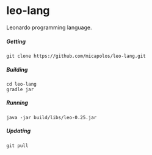 # leo-lang
Leonardo programming language.

##### Getting

```
git clone https://github.com/micapolos/leo-lang.git
```

##### Building

```
cd leo-lang
gradle jar
```

##### Running

```
java -jar build/libs/leo-0.25.jar
```

##### Updating

```
git pull
```
